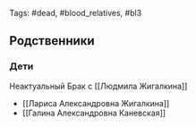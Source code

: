Tags: #dead, #blood_relatives, #bl3

## Родственники
### Дети
Неактуальный Брак с [[Людмила Жигалкина]]
- [[Лариса Александровна Жигалкина]]
- [[Галина Александровна Каневская]]